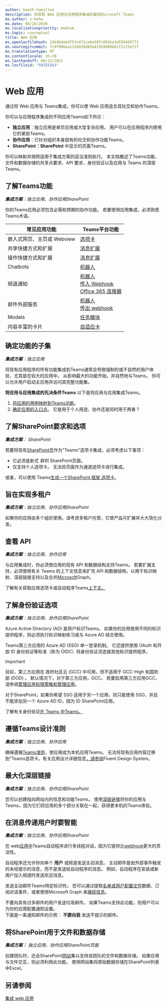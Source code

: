 ```yaml
---
author: heath-hamilton
description: 将现有 Web 应用与应用程序集成的最佳Microsoft Teams
ms.author: v-heha
ms.date: 08/26/2020
ms.localizationpriority: medium
ms.topic: conceptual
title: Web 应用
ms.openlocfilehash: 24b48dabdf5fa472ce6e50fc891ba3df85405772
ms.sourcegitcommit: fc9f906ea1316028d85b41959980b81f2c23ef2f
ms.translationtype: MT
ms.contentlocale: zh-CN
ms.lasthandoff: 09/12/2021
ms.locfileid: "59155343"
---
```

# <a name="web-apps"></a>Web 应用 

通过将 Web 应用与 Teams集成，你可以使 Web 应用适合其社交和协作Teams。
  
你可以与应用程序集成的不同应用Teams如下所示：
* **独立应用**：独立应用是单页应用或大型复杂应用。 用户可以在应用程序内使用它的某些Teams。
* **协作应用**：已针对组织本身固有的社交和协作功能Teams。
* **SharePoint：SharePoint** 中显示的页面Teams。

你可以映射并按照适用于集成方案的适当准则执行。
本文档概述了Teams功能、文件和数据存储的共享点要求、API 要求、身份验证以及应用与 Teams 的深层Teams。
 
## <a name="get-to-know-teams-platform-capabilities"></a>了解Teams功能

***集成方案**：独立应用、协作应用SharePoint*

你的Teams应用必须包含必需和预期的协作功能。 若要使用应用集成，必须熟悉Teams术语。

|常见应用功能   |Teams平台功能   |
|----------|-----------|
|嵌入式网页、主页或 Webview  |[选项卡](../tabs/what-are-tabs.md)  |
|共享快捷方式和扩展  |[消息扩展](../messaging-extensions/what-are-messaging-extensions.md)  |
|操作快捷方式和扩展  |[消息扩展](../messaging-extensions/what-are-messaging-extensions.md)  |
|Chatbots  |[机器人](../bots/what-are-bots.md) |
|频道通知  |[机器人](../bots/what-are-bots.md)<br/>[传入 Webhook](../webhooks-and-connectors/what-are-webhooks-and-connectors.md)<br/>[Office 365 连接器](../webhooks-and-connectors/what-are-webhooks-and-connectors.md)  |
|邮件外部服务  |[机器人](../bots/what-are-bots.md)<br/>[传出 webhook](../webhooks-and-connectors/what-are-webhooks-and-connectors.md)  |
|Modals  |[任务模块](../task-modules-and-cards/what-are-task-modules.md)  |
|内容丰富的卡片  |[自适应卡](../task-modules-and-cards/what-are-cards.md)  |

## <a name="determine-a-subset-of-functionality"></a>确定功能的子集

***集成方案**：独立应用*

将现有应用程序的所有功能集成到Teams通常会导致强制的或不自然的用户体验，尤其是在较大的应用中。 从影响最大的功能开始，并自然地与Teams。 你可以允许用户启动主应用并访问其完整功能集。

**将应用与应用集成的先决条件Teams** 以下是将应用与应用集成Teams。 

1. [将应用的用例映射到Teams功能](../concepts/design/map-use-cases.md)。
1. [确定应用的入口点](../concepts/extensibility-points.md)。 它是用于个人用途、协作还是同时用于两者？

## <a name="understand-sharepoint-requirements-and-options"></a>了解SharePoint要求和选项

***集成方案**： SharePoint*

若要将现有[SharePoint页](/MicrosoftTeams/teams-standalone-static-tabs-using-spo-sites)作为"Teams"选项卡集成，必须考虑以下事项：

* 它必须是新式 *联机* SharePoint页面。
* 仅支持个人选项卡。 无法将页面作为通道选项卡进行集成。

或者，可以使用 Teams[生成一个SharePoint 框架 选项卡](/sharepoint/dev/spfx/integrate-with-teams-introduction)。

## <a name="aim-towards-multi-tenancy"></a>旨在实现多租户

***集成方案**：独立应用、协作应用SharePoint*

如果你的应用由多个组织使用，请考虑多租户托管，它使产品可扩展并大大简化分发。

## <a name="review-your-apis"></a>查看 API

***集成方案**：独立应用、协作应用*

与应用集成时，你必须使应用的现有 API 和数据结构支持Teams。 若要扩展支持，必须使用有关 Teams 的上下文信息来扩充 API 和数据结构，以用于标识映射[](../concepts/authentication/configure-identity-provider.md)、深层链接[](../concepts/build-and-test/deep-links.md)支持以及合并[Microsoft](/graph/teams-concept-overview)Graph。

了解有关获取应用选项卡或自动程序Teams[上下文](../tabs/how-to/access-teams-context.md)[。](../bots/how-to/get-teams-context.md)

## <a name="understand-authentication-options"></a>了解身份验证选项

***集成方案**：独立应用、协作应用SharePoint*

Azure Active Directory (AD) 是用户标识Teams。 如果你的应用使用不同的标识提供程序，则必须执行标识映射练习或与 Azure AD 结合使用。

Teams第三方应用的 Azure AD (SSO) 单一登录机制。 它还提供使用 OAuth 和开放 ID 身份验证等标准（称为 OIDC）将身份验证流连接其他标识提供程序。

> [!IMPORTANT]
> 目前，第三方应用在 政府社区云 (GCC) 中可用，但不适用于 GCC-High 和国防部 (DOD) 。 默认情况下，对于第三方应用，GCC。 若要启用第三方应用GCC，请参阅[管理应用权限策略](/microsoftteams/teams-app-permission-policies)[和管理应用](/microsoftteams/manage-apps)。

对于SharePoint，如果你希望 SSO 适用于另一个应用，则只能使用 SSO，并且不能添加另一个 Azure AD ID，因为 ID SharePoint应用。

了解有关身份验证[在 Teams 中Teams。](../concepts/authentication/authentication.md)

## <a name="follow-teams-design-guidelines"></a>遵循Teams设计准则

***集成方案**：独立应用、协作应用*

确保遵循[Teams准则](../concepts/design/understand-use-cases.md)，使应用成为本机应用Teams。 无法将现有应用内容迁移到"Teams选项卡。有关应用设计详细信息[，请参阅](https://fluentsite.z22.web.core.windows.net/)Fluent Design System。

## <a name="maximize-deep-linking"></a>最大化深层链接

***集成方案**：独立应用、协作应用SharePoint*

您可以创建指向网站内的信息和功能Teams。 使用[深层链接](../concepts/build-and-test/deep-links.md)将你的应用与Teams，因为它们将应用的多个部分关联在一起，获得更本机的Teams体验。

## <a name="be-smart-when-messaging-users"></a>在消息传递用户时要智能

***集成方案**：独立应用、协作应用SharePoint*

在 web[应用中](../bots/what-are-bots.md)Teams自动程序进行多线程对话，因为它提供比[webhook](../webhooks-and-connectors/what-are-webhooks-and-connectors.md)更大的灵活性。

自动程序还允许你向单个 **用户** 或频道发送主动消息。 主动邮件是由外部事件触发的未经提示的消息，而不是发送给自动程序的消息。 例如，自动程序在安装或新用户加入频道时发送欢迎消息。 

发送主动邮件Teams特定标识符。 您可以通过提取[名单或用户配置文件](../bots/how-to/get-teams-context.md#fetch-the-roster-or-user-profile)数据、订阅对话事件，或者使用[](../bots/how-to/conversations/subscribe-to-conversation-events.md)Microsoft Graph 来[捕获信息](/microsoftteams/platform/graph-api/proactive-bots-and-messages/graph-proactive-bots-and-messages?context=graph/context#proactive-messaging-in-teams)。

不要向具有过多邮件的用户发送垃圾邮件。 如果Teams支持此功能，则用户可以为你的应用配置通知设置。   
下面是一条通知邮件的示例： **不要向我** 发送不提示的邮件。

## <a name="use-sharepoint-for-file-and-data-storage"></a>将SharePoint用于文件和数据存储

***集成方案：** 独立应用、协作应用SharePoint页面*

创建团队时，还会SharePoint[网站](/microsoftteams/sharepoint-onedrive-interact)集以支持该团队的文件和数据存储。 如果应用与文件交互，则必须利用此功能。 使用网站集将原始数据存储在SharePoint列表中Excel。

## <a name="see-also"></a>另请参阅

[集成 web 应用](~/samples/integrate-web-apps-overview.md)
